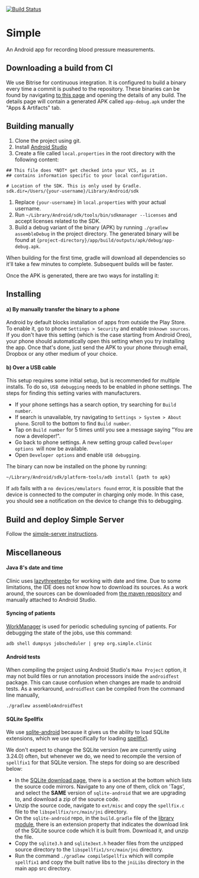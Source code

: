 [![Build Status](https://app.bitrise.io/app/db9b195f645cfed7/status.svg?token=0UVLxgCzsz75d21FUnkfhg&branch=master)](https://www.bitrise.io/app/db9b195f645cfed7)

# Simple

An Android app for recording blood pressure measurements.

## Downloading a build from CI

We use Bitrise for continuous integration. It is configured to build a binary every time a commit is pushed to the repository. These binaries can be found by navigating [to this page](https://www.bitrise.io/app/db9b195f645cfed7#/builds_) and opening the details of any build. The details page will contain a generated APK called `app-debug.apk` under the "Apps & Artifacts" tab.

## Building manually

1. Clone the project using git.
2. Install [Android Studio](https://developer.android.com/studio/install#mac)
3. Create a file called `local.properties` in the root directory with the following content:

```
## This file does *NOT* get checked into your VCS, as it
## contains information specific to your local configuration.

# Location of the SDK. This is only used by Gradle.
sdk.dir=/Users/{your-username}/Library/Android/sdk
```

1. Replace `{your-username}` in `local.properties` with your actual username.
2. Run `~/Library/Android/sdk/tools/bin/sdkmanager --licenses` and accept licenses related to the SDK.
3. Build a debug variant of the binary (APK) by running `./gradlew assembleDebug` in the project directory. The generated binary will be found at `{project-directory}/app/build/outputs/apk/debug/app-debug.apk`.

When building for the first time, gradle will download all dependencies so it'll take a few minutes to complete. Subsequent builds will be faster.

Once the APK is generated, there are two ways for installing it:

## Installing

#### a) By manually transfer the binary to a phone

Android by default blocks installation of apps from outside the Play Store. To enable it, go to phone `Settings > Security` and enable `Unknown sources`. If you don't have this setting (which is the case starting from Android Oreo), your phone should automatically open this setting when you try installing the app. Once that's done, just send the APK to your phone through email, Dropbox or any other medium of your choice.

#### b) Over a USB cable

This setup requires some initial setup, but is recommended for multiple installs. To do so, `USB debugging` needs to be enabled in phone settings. The steps for finding this setting varies with manufacturers.

- If your phone settings has a search option, try searching for `Build number`.
- If search is unavailable, try navigating to `Settings > System > About phone`. Scroll to the bottom to find `Build number`.
- Tap on `Build number` for 5 times until you see a message saying "You are now a developer!".
- Go back to phone settings. A new setting group called  `Developer options `will now be available.
- Open `Developer options` and enable `USB debugging`.

The binary can now be installed on the phone by running:

```
~/Library/Android/sdk/platform-tools/adb install {path to apk}
```

If `adb` fails with a `no devices/emulators found` error, it is possible that the device is connected to the computer in charging only mode. In this case, you should see a notification on the device to change this to debugging.

## Build and deploy Simple Server

Follow the [simple-server instructions](https://github.com/simpledotorg/simple-server/blob/master/README.md).

## Miscellaneous

#### Java 8's date and time

Clinic uses [lazythreetenbp](https://github.com/gabrielittner/lazythreetenbp) for working with date and time. Due to some limitations, the IDE does not know how to download its sources. As a work around, the sources can be downloaded from [the maven repository](http://search.maven.org/#search%7Cga%7C1%7Cthreetenbp) and manually attached to Android Studio.

#### Syncing of patients

[WorkManager](https://developer.android.com/topic/libraries/architecture/workmanager) is used for periodic scheduling syncing of patients. For debugging the state of the jobs, use this command:

```
adb shell dumpsys jobscheduler | grep org.simple.clinic
```

#### Android tests

When compiling the project using Android Studio's `Make Project` option, it may not build files or run annotation processors inside the `androidTest` package. This can cause confusion when changes are made to android tests. As a workaround, `androidTest` can be compiled from the command line manually,

```
./gradlew assembleAndroidTest
```

#### SQLite Spellfix
We use [sqlite-android](https://github.com/requery/sqlite-android) because it gives us the ability to load SQLite extensions, which we use specifically for loading [spellfix1](https://www.sqlite.org/spellfix1.html).

We don't expect to change the SQLite version (we are currently using 3.24.0) often, but whenever we do, we need to recompile the version of `spellfix1` for that SQLite version. The steps for doing so are described below:

- In the [SQLite download page](https://sqlite.org/download.html), there is a section at the bottom which lists the source code mirrors. Navigate to any one of them, click on 'Tags', and select the **SAME** version of `sqlite-android` that we are upgrading to, and download a zip of the source code.
- Unzip the source code, navigate to `ext/misc` and copy the `spellfix.c` file to the `libspellfix/src/main/jni` directory.
- On the `sqlite-android` repo, in the `build.gradle` file of the [library module](https://github.com/requery/sqlite-android/blob/master/sqlite-android/build.gradle), there is an extension property that indicates the download link of the SQLite source code which it is built from. Download it, and unzip the file.
- Copy the `sqlite3.h` and `sqlite3ext.h` header files from the unzipped source directory to the `libspellfix1/src/main/jni` directory.
- Run the command `./gradlew compileSpellfix` which will compile `spellfix1` and copy the built native libs to the `jniLibs` directory in the main app src directory.
